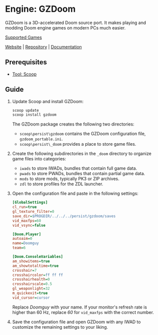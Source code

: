 # Engine: GZDoom

GZDoom is a 3D-accelerated Doom source port. It makes playing and modding Doom
engine games on modern PCs much easier.

[Supported Games][]

[Website][] | [Repository][] | [Documentation][]

## Prerequisites

- [Tool: Scoop](tool_scoop.md)

## Guide

1. Update Scoop and install GZDoom:

   ```powershell
   scoop update
   scoop install gzdoom
   ```

   The GZDoom package creates the following two directories:

   - `scoop\persist\gzdoom` contains the GZDoom configuration file,
     `gzdoom_portable.ini`.
   - `scoop\persist\_doom` provides a place to store game files.
1. Create the following subdirectories in the `_doom` directory to organize game
   files into categories:

   - `iwads` to store IWADs, bundles that contain full game data.
   - `pwads` to store PWADs, bundles that contain partial game data.
   - `mods` to store mods, typically PK3 or ZIP archives.
   - `zdl` to store profiles for the ZDL launcher.
1. Open the configuration file and paste in the following settings:

   ```ini
   [GlobalSettings]
   cl_run=true
   gl_texture_filter=0
   save_dir=$PROGDIR/../../../persist/gzdoom/saves
   vid_maxfps=60
   vid_vsync=false

   [Doom.Player]
   autoaim=0
   name=Doomguy
   team=6

   [Doom.ConsoleVariables]
   am_showitems=true
   am_showtotaltime=true
   crosshair=7
   crosshaircolor=ff ff ff
   crosshairhealth=0
   crosshairscale=0.5
   gl_weaponlight=32
   m_quickexit=true
   vid_cursor=cursor
   ```

   Replace *Doomguy* with your name. If your monitor's refresh rate is higher
   than 60 Hz, replace *60* for `vid_maxfps` with the correct number.
1. Save the configuration file and open GZDoom with any IWAD to customize the
   remaining settings to your liking.

<!-- Reference Links -->

[Documentation]: https://zdoom.org/wiki/Main_Page
[Repository]: https://github.com/coelckers/gzdoom
[Supported Games]: https://zdoom.org/wiki/IWAD#Supported_IWADs
[Website]: https://www.zdoom.org/
